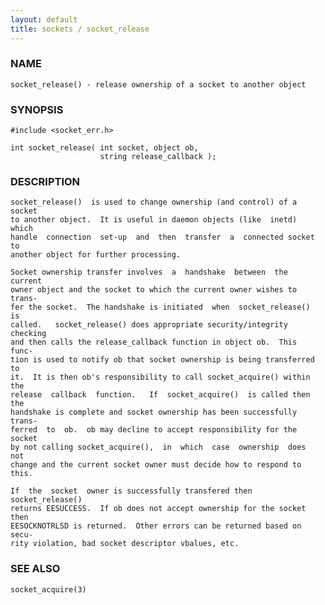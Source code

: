 ```yaml
---
layout: default
title: sockets / socket_release
---
```


### NAME

    socket_release() - release ownership of a socket to another object

### SYNOPSIS

    #include <socket_err.h>

    int socket_release( int socket, object ob,
                        string release_callback );

### DESCRIPTION

    socket_release()  is used to change ownership (and control) of a socket
    to another object.  It is useful in daemon objects (like  inetd)  which
    handle  connection  set-up  and  then  transfer  a  connected socket to
    another object for further processing.

    Socket ownership transfer involves  a  handshake  between  the  current
    owner object and the socket to which the current owner wishes to trans‐
    fer the socket.  The handshake is initiated  when  socket_release()  is
    called.   socket_release() does appropriate security/integrity checking
    and then calls the release_callback function in object ob.  This  func‐
    tion is used to notify ob that socket ownership is being transferred to
    it.  It is then ob's responsibility to call socket_acquire() within the
    release  callback  function.   If  socket_acquire()  is called then the
    handshake is complete and socket ownership has been successfully trans‐
    ferred  to  ob.  ob may decline to accept responsibility for the socket
    by not calling socket_acquire(),  in  which  case  ownership  does  not
    change and the current socket owner must decide how to respond to this.

    If  the  socket  owner is successfully transfered then socket_release()
    returns EESUCCESS.  If ob does not accept ownership for the socket then
    EESOCKNOTRLSD is returned.  Other errors can be returned based on secu‐
    rity violation, bad socket descriptor vbalues, etc.

### SEE ALSO

    socket_acquire(3)

